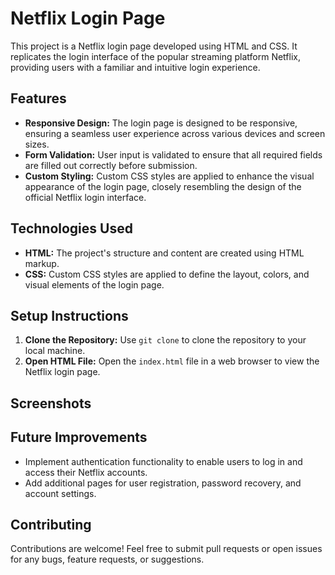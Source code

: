 # Netflix Login Page

This project is a Netflix login page developed using HTML and CSS. It replicates the login interface of the popular streaming platform Netflix, providing users with a familiar and intuitive login experience.

## Features

- **Responsive Design:** The login page is designed to be responsive, ensuring a seamless user experience across various devices and screen sizes.
- **Form Validation:** User input is validated to ensure that all required fields are filled out correctly before submission.
- **Custom Styling:** Custom CSS styles are applied to enhance the visual appearance of the login page, closely resembling the design of the official Netflix login interface.

## Technologies Used

- **HTML:** The project's structure and content are created using HTML markup.
- **CSS:** Custom CSS styles are applied to define the layout, colors, and visual elements of the login page.

## Setup Instructions

1. **Clone the Repository:** Use `git clone` to clone the repository to your local machine.
2. **Open HTML File:** Open the `index.html` file in a web browser to view the Netflix login page.

## Screenshots
 


## Future Improvements

- Implement authentication functionality to enable users to log in and access their Netflix accounts.
- Add additional pages for user registration, password recovery, and account settings.

## Contributing

Contributions are welcome! Feel free to submit pull requests or open issues for any bugs, feature requests, or suggestions.

 
